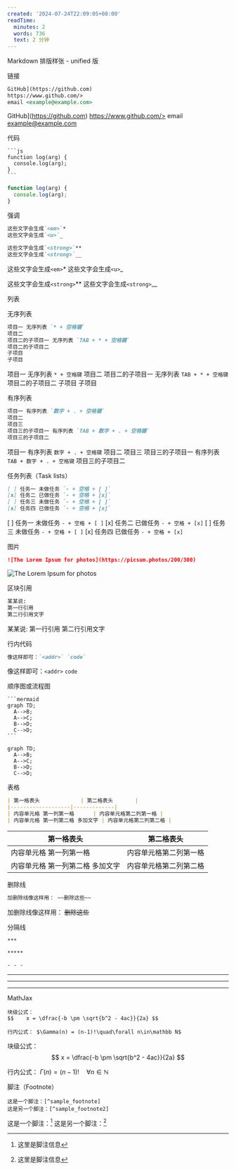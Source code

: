 ```yaml
---
created: '2024-07-24T22:09:05+08:00'
readTime:
  minutes: 2
  words: 736
  text: 2 分钟
---
```


Markdown 排版样张 - unified 版

链接

```md
GitHub](https://github.com)
https://www.github.com/>
email <example@example.com>
```

GitHub](https://github.com)
https://www.github.com/>
email <example@example.com>

代码

    ```js
    function log(arg) {
      console.log(arg);
    }
    ```

```js
function log(arg) {
  console.log(arg);
}
```

强调

```md
这些文字会生成`<em>`*
这些文字会生成`<u>`_

这些文字会生成`<strong>`**
这些文字会生成`<strong>`__
```

这些文字会生成`<em>`*
这些文字会生成`<u>`_

这些文字会生成`<strong>`**
这些文字会生成`<strong>`__

列表

无序列表

```md
项目一 无序列表 `* + 空格键`
项目二
项目二的子项目一 无序列表 `TAB + * + 空格键`
项目二的子项目二
子项目
子项目
```

项目一 无序列表 `* + 空格键`
项目二
项目二的子项目一 无序列表 `TAB + * + 空格键`
项目二的子项目二
子项目
子项目

有序列表

```md
项目一 有序列表 `数字 + . + 空格键`
项目二
项目三
项目三的子项目一 有序列表 `TAB + 数字 + . + 空格键`
项目三的子项目二
```

项目一 有序列表 `数字 + . + 空格键`
项目二
项目三
项目三的子项目一 有序列表 `TAB + 数字 + . + 空格键`
项目三的子项目二

任务列表（Task lists）

```md
[ ] 任务一 未做任务 `- + 空格 + [ ]`
[x] 任务二 已做任务 `- + 空格 + [x]`
[ ] 任务三 未做任务 `- + 空格 + [ ]`
[x] 任务四 已做任务 `- + 空格 + [x]`
```

[ ] 任务一 未做任务 `- + 空格 + [ ]`
[x] 任务二 已做任务 `- + 空格 + [x]`
[ ] 任务三 未做任务 `- + 空格 + [ ]`
[x] 任务四 已做任务 `- + 空格 + [x]`

图片

```md
![The Lorem Ipsum for photos](https://picsum.photos/200/300)
```

![The Lorem Ipsum for photos](https://picsum.photos/200/300)

区块引用

```md
某某说:
第一行引用
第二行引用文字
```

某某说:
第一行引用
第二行引用文字

行内代码

```md
像这样即可：`<addr>` `code`
```

像这样即可：`<addr>` `code`

顺序图或流程图

    ```mermaid
    graph TD;
      A-->B;
      A-->C;
      B-->D;
      C-->D;
    ```

```mermaid
graph TD;
  A-->B;
  A-->C;
  B-->D;
  C-->D;
```
表格

```md
| 第一格表头             | 第二格表头       |
|-------------------|-------------|
| 内容单元格 第一列第一格      | 内容单元格第二列第一格 |
| 内容单元格 第一列第二格 多加文字 | 内容单元格第二列第二格 |
```

| 第一格表头             | 第二格表头       |
|-------------------|-------------|
| 内容单元格 第一列第一格      | 内容单元格第二列第一格 |
| 内容单元格 第一列第二格 多加文字 | 内容单元格第二列第二格 |

删除线

```md
加删除线像这样用： ~~删除这些~~
```

加删除线像这样用： ~~删除这些~~

分隔线

```
***

*****

- - -
```

***

*****

- - -

MathJax

```
块级公式：
$$    x = \dfrac{-b \pm \sqrt{b^2 - 4ac}}{2a} $$

行内公式： $\Gamma(n) = (n-1)!\quad\forall n\in\mathbb N$
```

块级公式：
$$    x = \dfrac{-b \pm \sqrt{b^2 - 4ac}}{2a} $$

行内公式： $\Gamma(n) = (n-1)!\quad\forall n\in\mathbb N$

脚注（Footnote）

```
这是一个脚注：[^sample_footnote]
这是另一个脚注：[^sample_footnote2]
```

这是一个脚注：[^sample_footnote]
这是另一个脚注：[^sample_footnote2]

[^sample_footnote]: 这里是脚注信息
[^sample_footnote2]: 这里是脚注信息
